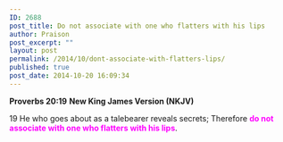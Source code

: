 ```yaml
---
ID: 2688
post_title: Do not associate with one who flatters with his lips
author: Praison
post_excerpt: ""
layout: post
permalink: /2014/10/dont-associate-with-flatters-lips/
published: true
post_date: 2014-10-20 16:09:34
---
```

<strong>Proverbs 20:19</strong>
<strong> New King James Version (NKJV)</strong>

19 He who goes about as a talebearer reveals secrets;
Therefore <span style="color: #ff00ff;"><strong>do not associate with one who flatters with his lips</strong></span>.